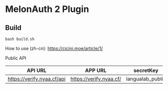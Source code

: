 # MelonAuth 2 Plugin
## Build
```shell script
bash build.sh
```
How to use (zh-cn): https://cicini.moe/article/1/

Public API

| API URL | APP URL | secretKey | serverName | database file |
| ----------- | ----------- | ----------- | ----------- |----------- |
| https://verify.nyaa.cf/api | https://verify.nyaa.cf/ | langualab_public | langualab | [verification.db](https://verify.nyaa.cf/data/verification.db) |
